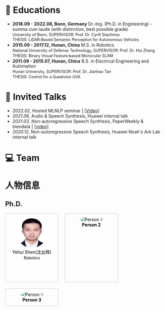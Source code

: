 <span id="educations"></span>


# 📖 Educations
- <p style="margin: 0; line-height: 1.2;">
  <strong>2018.09 - 2022.08, Bonn, Germany</strong> Dr.‑Ing. (Ph.D. in Engineering) ‑ summa cum laude (with distinction, best possible grade)<br>
  <span style="font-size: 90%;">University of Bonn, SUPERVISOR: Prof. Dr. Cyrill Stachniss</span><br>
  <span style="font-size: 90%;">THESIS: LiDAR‑Based Semantic Perception for Autonomous Vehicles</span>
  </p>
- <p style="margin: 0; line-height: 1.2;">
  <strong>2015.09 - 2017.12, Hunan, China</strong> M.S. in Robotics<br>
  <span style="font-size: 90%;">National University of Defense Technology, SUPERVISOR: Prof. Dr. Hui Zhang</span><br>
  <span style="font-size: 90%;">THESIS: Binary Visual Feature‑based Monocular SLAM</span>
  </p>
- <p style="margin: 0; line-height: 1.2;">
  <strong>2011.09 - 2015.07, Hunan, China</strong> B.S. in Electrical Engineering and Automation<br>
  <span style="font-size: 90%;">Hunan University, SUPERVISOR: Prof. Dr. Jianhao Tan </span><br>
  <span style="font-size: 90%;">THESIS: Control for a Quadrotor UVA</span>
  </p>

# 💬 Invited Talks
- *2022.02*, Hosted MLNLP seminar \| [\[Video\]](https://www.bilibili.com/video/BV1wF411x7qh)
- *2021.06*, Audio & Speech Synthesis, Huawei internal talk
- *2021.03*, Non-autoregressive Speech Synthesis, PaperWeekly & biendata \| [\[video\]](https://www.bilibili.com/video/BV1uf4y1t7Hr/)
- *2020.12*, Non-autoregressive Speech Synthesis, Huawei Noah's Ark Lab internal talk

<span id="Team"></span>

# 💻 Team
# 人物信息
## Ph.D.
<div style="display: flex; flex-wrap: wrap; gap: 20px;">

  <!-- 第一个人物框 -->
  <div style="border: 1px solid #ccc; padding: 10px; text-align: center; width: 150px; height: 200px;">
    <a href="https://shenyehui.github.io/" target="_blank" style="text-decoration: none; color: black;">
      <img src="../../images/students-shenyehui.png" alt="Person 1" style="width: 100px; height: 100px; border-radius: 50%;"><br>
      Yehui Shen(沈业辉)<br>
      <span style="font-size: 90%;">Robotics</span>
    </a>
  </div>

  <!-- 第二个人物框 -->
  <div style="border: 1px solid #ccc; padding: 10px; text-align: center; width: 150px;">
    <a href="https://example.com/person2" target="_blank" style="text-decoration: none; color: black;">
      <img src="https://via.placeholder.com/150" alt="Person 2" style="width: 100px; height: 100px; border-radius: 50%;"><br>
      <strong>Person 2</strong>
    </a>
  </div>

  <!-- 第三个人物框 -->
  <div style="border: 1px solid #ccc; padding: 10px; text-align: center; width: 150px;">
    <a href="https://example.com/person3" target="_blank" style="text-decoration: none; color: black;">
      <img src="https://via.placeholder.com/150" alt="Person 3" style="width: 100px; height: 100px; border-radius: 50%;"><br>
      <strong>Person 3</strong>
    </a>
  </div>

</div>

